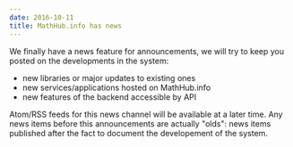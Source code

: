 ```yaml
---
date: 2016-10-11
title: MathHub.info has news
---
```

We finally have a news feature for announcements, we will try to keep you posted on the developments in the system:

* new libraries or major updates to existing ones
* new services/applications hosted on MathHub.info
* new features of the backend accessible by API

Atom/RSS feeds for this news channel will be available at a later time.
Any news items before this announcements are actually "olds": news items published after the fact to document the developement of the system.
